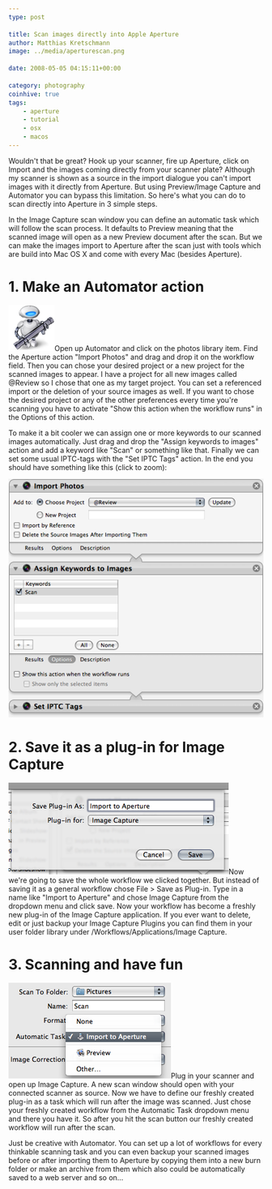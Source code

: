 ```yaml
---
type: post

title: Scan images directly into Apple Aperture
author: Matthias Kretschmann
image: ../media/aperturescan.png

date: 2008-05-05 04:15:11+00:00

category: photography
coinhive: true
tags:
    - aperture
    - tutorial
    - osx
    - macos
---
```


Wouldn't that be great? Hook up your scanner, fire up Aperture, click on Import and the images coming directly from your scanner plate? Although my scanner is shown as a source in the import dialogue you can't import images with it directly from Aperture. But using Preview/Image Capture and Automator you can bypass this limitation. So here's what you can do to scan directly into Aperture in 3 simple steps.

In the Image Capture scan window you can define an automatic task which will follow the scan process. It defaults to Preview meaning that the scanned image will open as a new Preview document after the scan. But we can make the images import to Aperture after the scan just with tools which are build into Mac OS X and come with every Mac (besides Aperture).

# 1. Make an Automator action

![Automator](../media/automator.png)Open up Automator and click on the photos library item. Find the Aperture action "Import Photos" and drag and drop it on the workflow field. Then you can chose your desired project or a new project for the scanned images to appear. I have a project for all new images called @Review so I chose that one as my target project. You can set a referenced import or the deletion of your source images as well. If you want to chose the desired project or any of the other preferences every time you're scanning you have to activate "Show this action when the workflow runs" in the Options of this action.

To make it a bit cooler we can assign one or more keywords to our scanned images automatically. Just drag and drop the "Assign keywords to images" action and add a keyword like "Scan" or something like that. Finally we can set some usual IPTC-tags with the "Set IPTC Tags" action. In the end you should have something like this (click to zoom):

[![Aperture Import Workflow](../media/apertureimport_automator.png)](../media/apertureimport_automator.png)

# 2. Save it as a plug-in for Image Capture

[![Aperture Import Workflow2](../media/apertureimportplugin.png)](../media/apertureimportplugin.png)Now we're going to save the whole workflow we clicked together. But instead of saving it as a general workflow chose File > Save as Plug-in. Type in a name like "Import to Aperture" and chose Image Capture from the dropdown menu and click save. Now your workflow has become a freshly new plug-in of the Image Capture application. If you ever want to delete, edit or just backup your Image Capture Plugins you can find them in your user folder library under /Workflows/Applications/Image Capture.

# 3. Scanning and have fun

[![Aperture Import Workflow3](../media/apertureimport_automatic.png)](../media/apertureimport_automatic.png)Plug in your scanner and open up Image Capture. A new scan window should open with your connected scanner as source. Now we have to define our freshly created plug-in as a task which will run after the image was scanned. Just chose your freshly created workflow from the Automatic Task dropdown menu and there you have it. So after you hit the scan button our freshly created workflow will run after the scan.

Just be creative with Automator. You can set up a lot of workflows for every thinkable scanning task and you can even backup your scanned images before or after importing them to Aperture by copying them into a new burn folder or make an archive from them which also could be automatically saved to a web server and so on...

